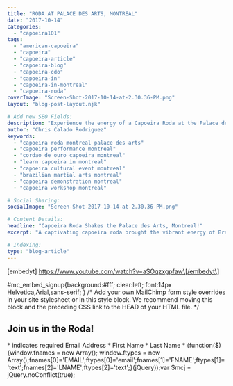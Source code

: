 ```yaml
---
title: "RODA AT PALACE DES ARTS, MONTREAL"
date: "2017-10-14"
categories:
  - "capoeira101"
tags:
  - "american-capoeira"
  - "capoeira"
  - "capoeira-article"
  - "capoeira-blog"
  - "capoeira-cdo"
  - "capoeira-in"
  - "capoeira-in-montreal"
  - "capoeira-roda"
coverImage: "Screen-Shot-2017-10-14-at-2.30.36-PM.png"
layout: "blog-post-layout.njk"

# Add new SEO Fields:
description: "Experience the energy of a Capoeira Roda at the Palace des Arts in Montreal. A vibrant display of movement, music, and tradition!"
author: "Chris Calado Rodriguez"
keywords:
  - "capoeira roda montreal palace des arts"
  - "capoeira performance montreal"
  - "cordao de ouro capoeira montreal"
  - "learn capoeira in montreal"
  - "capoeira cultural event montreal"
  - "brazilian martial arts montreal"
  - "capoeira demonstration montreal"
  - "capoeira workshop montreal"

# Social Sharing:
socialImage: "Screen-Shot-2017-10-14-at-2.30.36-PM.png"

# Content Details:
headline: "Capoeira Roda Shakes the Palace des Arts, Montreal!"
excerpt: "A captivating capoeira roda brought the vibrant energy of Brazilian martial arts to the Palace des Arts in Montreal, showcasing dynamic movements and rhythmic music."

# Indexing:
type: "blog-article"
---
```


\[embedyt\] https://www.youtube.com/watch?v=aSOqzxgpfaw\[/embedyt\]

#mc\_embed\_signup{background:#fff; clear:left; font:14px Helvetica,Arial,sans-serif; } /\* Add your own MailChimp form style overrides in your site stylesheet or in this style block. We recommend moving this block and the preceding CSS link to the HEAD of your HTML file. \*/

## Join us in the Roda!

\* indicates required Email Address \* First Name \* Last Name \* (function($) {window.fnames = new Array(); window.ftypes = new Array();fnames\[0\]='EMAIL';ftypes\[0\]='email';fnames\[1\]='FNAME';ftypes\[1\]='text';fnames\[2\]='LNAME';ftypes\[2\]='text';}(jQuery));var $mcj = jQuery.noConflict(true);